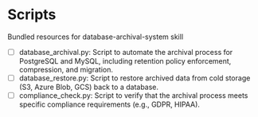 # Scripts

Bundled resources for database-archival-system skill

- [ ] database_archival.py: Script to automate the archival process for PostgreSQL and MySQL, including retention policy enforcement, compression, and migration.
- [ ] database_restore.py: Script to restore archived data from cold storage (S3, Azure Blob, GCS) back to a database.
- [ ] compliance_check.py: Script to verify that the archival process meets specific compliance requirements (e.g., GDPR, HIPAA).
